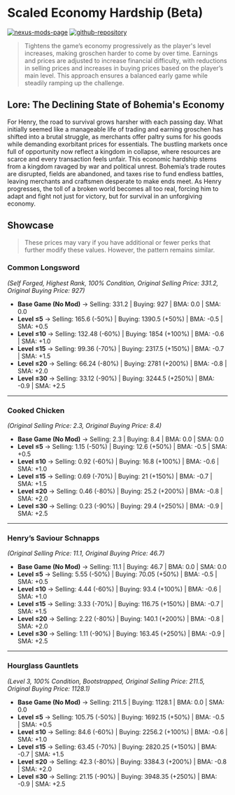 # Scaled Economy Hardship (Beta)

[![nexus-mods-page](https://img.shields.io/badge/Mod-Scaled%20Economy%20Hardship%20[KCD2]-bf4848?style=flat-square–=nexusmods)](https://www.nexusmods.com/kingdomcomedeliverance2/mods/1023) [![github-repository](https://img.shields.io/badge/Open-Source-2ea44f?style=flat-square&logo=github)](https://github.com/rdok/kcd2_scaled_economy_hardship)

> Tightens the game’s economy progressively as the player's level increases, making groschen harder to come by over time. Earnings and prices are adjusted to increase financial difficulty, with reductions in selling prices and increases in buying prices based on the player’s main level. This approach ensures a balanced early game while steadily ramping up the challenge.

## Lore: The Declining State of Bohemia's Economy

For Henry, the road to survival grows harsher with each passing day. What initially seemed like a manageable life of trading and earning groschen has shifted into a brutal struggle, as merchants offer paltry sums for his goods while demanding exorbitant prices for essentials. The bustling markets once full of opportunity now reflect a kingdom in collapse, where resources are scarce and every transaction feels unfair. This economic hardship stems from a kingdom ravaged by war and political unrest. Bohemia’s trade routes are disrupted, fields are abandoned, and taxes rise to fund endless battles, leaving merchants and craftsmen desperate to make ends meet. As Henry progresses, the toll of a broken world becomes all too real, forcing him to adapt and fight not just for victory, but for survival in an unforgiving economy.

## Showcase

> These prices may vary if you have additional or fewer perks that further modify these values. However, the pattern remains similar.

### Common Longsword
*(Self Forged, Highest Rank, 100% Condition, Original Selling Price: 331.2, Original Buying Price: 927)*

- **Base Game (No Mod)** → Selling: 331.2 | Buying: 927 | BMA: 0.0 | SMA: 0.0
- **Level ≤5** → Selling: 165.6 (-50%) | Buying: 1390.5 (+50%) | BMA: -0.5 | SMA: +0.5
- **Level ≤10** → Selling: 132.48 (-60%) | Buying: 1854 (+100%) | BMA: -0.6 | SMA: +1.0
- **Level ≤15** → Selling: 99.36 (-70%) | Buying: 2317.5 (+150%) | BMA: -0.7 | SMA: +1.5
- **Level ≤20** → Selling: 66.24 (-80%) | Buying: 2781 (+200%) | BMA: -0.8 | SMA: +2.0
- **Level ≤30** → Selling: 33.12 (-90%) | Buying: 3244.5 (+250%) | BMA: -0.9 | SMA: +2.5

---

### Cooked Chicken
*(Original Selling Price: 2.3, Original Buying Price: 8.4)*

- **Base Game (No Mod)** → Selling: 2.3 | Buying: 8.4 | BMA: 0.0 | SMA: 0.0
- **Level ≤5** → Selling: 1.15 (-50%) | Buying: 12.6 (+50%) | BMA: -0.5 | SMA: +0.5
- **Level ≤10** → Selling: 0.92 (-60%) | Buying: 16.8 (+100%) | BMA: -0.6 | SMA: +1.0
- **Level ≤15** → Selling: 0.69 (-70%) | Buying: 21 (+150%) | BMA: -0.7 | SMA: +1.5
- **Level ≤20** → Selling: 0.46 (-80%) | Buying: 25.2 (+200%) | BMA: -0.8 | SMA: +2.0
- **Level ≤30** → Selling: 0.23 (-90%) | Buying: 29.4 (+250%) | BMA: -0.9 | SMA: +2.5

---

### Henry’s Saviour Schnapps
*(Original Selling Price: 11.1, Original Buying Price: 46.7)*

- **Base Game (No Mod)** → Selling: 11.1 | Buying: 46.7 | BMA: 0.0 | SMA: 0.0
- **Level ≤5** → Selling: 5.55 (-50%) | Buying: 70.05 (+50%) | BMA: -0.5 | SMA: +0.5
- **Level ≤10** → Selling: 4.44 (-60%) | Buying: 93.4 (+100%) | BMA: -0.6 | SMA: +1.0
- **Level ≤15** → Selling: 3.33 (-70%) | Buying: 116.75 (+150%) | BMA: -0.7 | SMA: +1.5
- **Level ≤20** → Selling: 2.22 (-80%) | Buying: 140.1 (+200%) | BMA: -0.8 | SMA: +2.0
- **Level ≤30** → Selling: 1.11 (-90%) | Buying: 163.45 (+250%) | BMA: -0.9 | SMA: +2.5

---

### Hourglass Gauntlets
*(Level 3, 100% Condition, Bootstrapped, Original Selling Price: 211.5, Original Buying Price: 1128.1)*

- **Base Game (No Mod)** → Selling: 211.5 | Buying: 1128.1 | BMA: 0.0 | SMA: 0.0
- **Level ≤5** → Selling: 105.75 (-50%) | Buying: 1692.15 (+50%) | BMA: -0.5 | SMA: +0.5
- **Level ≤10** → Selling: 84.6 (-60%) | Buying: 2256.2 (+100%) | BMA: -0.6 | SMA: +1.0
- **Level ≤15** → Selling: 63.45 (-70%) | Buying: 2820.25 (+150%) | BMA: -0.7 | SMA: +1.5
- **Level ≤20** → Selling: 42.3 (-80%) | Buying: 3384.3 (+200%) | BMA: -0.8 | SMA: +2.0
- **Level ≤30** → Selling: 21.15 (-90%) | Buying: 3948.35 (+250%) | BMA: -0.9 | SMA: +2.5
